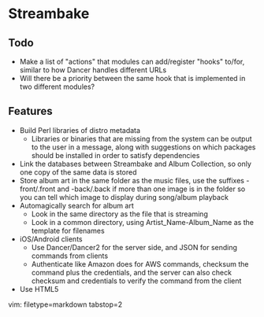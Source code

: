 # Streambake #

## Todo ##
- Make a list of "actions" that modules can add/register "hooks" to/for,
  similar to how Dancer handles different URLs
- Will there be a priority between the same hook that is implemented in two
  different modules?

## Features ##
- Build Perl libraries of distro metadata
  - Libraries or binaries that are missing from the system can be output to
    the user in a message, along with suggestions on which packages should be
    installed in order to satisfy dependencies
- Link the databases between Streambake and Album Collection, so only one copy
  of the same data is stored
- Store album art in the same folder as the music files, use the suffixes
  -front/.front and -back/.back if more than one image is in the folder so you
  can tell which image to display during song/album playback
- Automagically search for album art
  - Look in the same directory as the file that is streaming
  - Look in a common directory, using Artist_Name-Album_Name as the template
    for filenames
- iOS/Android clients
  - Use Dancer/Dancer2 for the server side, and JSON for sending commands from
    clients
  - Authenticate like Amazon does for AWS commands, checksum the command plus
    the credentials, and the server can also check checksum and credentials to
    verify the command from the client
- Use HTML5 <audio> tags for adding streaming MP3's to a webpage?

vim: filetype=markdown tabstop=2
